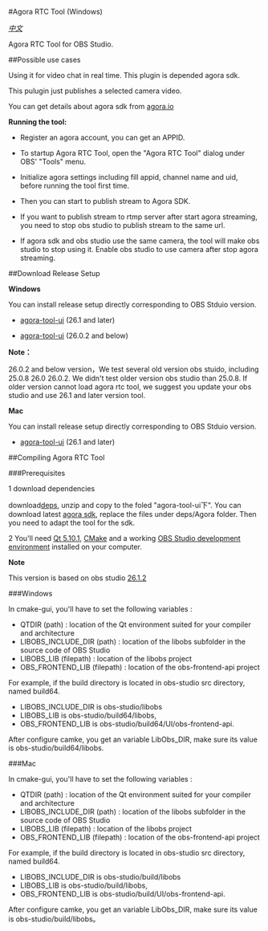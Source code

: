 #Agora RTC Tool (Windows)

*[中文](README.zh.md)*

Agora RTC Tool for OBS Studio.

##Possible use cases

Using it for video chat in real time. This plugin is depended agora sdk.

This pulugin just publishes a selected camera video. 

You can get details about agora sdk from [agora.io](https://www.agora.io/en)

**Running the tool:**

* Register an agora account, you can get an APPID.

* To startup Agora RTC Tool, open the "Agora RTC Tool" dialog under OBS' "Tools" menu.

* Initialize agora settings including fill appid, channel name and uid, before running the tool first time. 

* Then you can start to publish stream to Agora SDK.

* If you want to publish stream to rtmp server after start agora streaming, you need to stop obs studio to publish stream to the same url.

* If agora sdk and obs studio use the same camera, the tool will make obs studio to stop using it.  Enable obs studio to use camera after stop agora streaming.


##Download Release Setup

**Windows**

You can install release setup directly corresponding to OBS Stduio version.

* [agora-tool-ui](https://github.com/AgoraIO/OBS/releases/download/3.3.0/Agora-Tool-3.0.0-Installer.exe) (26.1 and later)

* [agora-tool-ui](https://github.com/AgoraIO/OBS/releases/download/3.3.0/Agora-Tool-3.0.0-26.0.2-Installer.exe) (26.0.2 and below)

**Note：**

26.0.2 and below version，We test several old version obs stuido, including 25.0.8 26.0  26.0.2. We didn't test older version obs studio than 25.0.8. If older version cannot load agora rtc tool, we suggest you update your obs studio and use 26.1 and later version tool.

**Mac**

You can install release setup directly corresponding to OBS Stduio version.
* [agora-tool-ui](https://github.com/AgoraIO/OBS/releases/download/3.3.1/Agora-Tool-3.3.1-Installer.dmg) (26.1 and later)


##Compiling Agora RTC Tool

###Prerequisites

1 download dependencies

   download[deps](https://github.com/AgoraIO/OBS/releases/download/3.3.0/deps.zip), unzip and copy to the foled "agora-tool-ui下". You can download latest [agora sdk](https://docs.agora.io/cn/All/downloads?platform=All%20Platforms), replace the files under deps/Agora folder. Then you need to adapt the tool for the sdk.



2 You'll need [Qt 5.10.1](https://cdn-fastly.obsproject.com/downloads/Qt_5.10.1.7z),
[CMake](https://cmake.org/download/) and a working [OBS Studio development environment](https://obsproject.com/wiki/install-instructions) installed on your
computer.

**Note**

This version is based on obs studio [26.1.2](https://github.com/obsproject/obs-studio/tree/26.1.2)


###Windows

In cmake-gui, you'll have to set the following variables :

* QTDIR (path) : location of the Qt environment suited for your compiler and architecture
* LIBOBS_INCLUDE_DIR (path) : location of the libobs subfolder in the source code of OBS Studio
* LIBOBS_LIB (filepath) : location of the libobs project
* OBS_FRONTEND_LIB (filepath) : location of the obs-frontend-api project 

For example, if the build directory is located in obs-studio src directory, named build64.

* LIBOBS\_INCLUDE\_DIR is obs-studio/libobs
* LIBOBS\_LIB is obs-studio/build64/libobs, 
* OBS\_FRONTEND\_LIB is obs-studio/build64/UI/obs-frontend-api. 

After configure camke, you get an variable LibObs_DIR, make sure its value is obs-studio/build64/libobs.


###Mac 

In cmake-gui, you'll have to set the following variables :

* QTDIR (path) : location of the Qt environment suited for your compiler and architecture
* LIBOBS_INCLUDE_DIR (path) : location of the libobs subfolder in the source code of OBS Studio
* LIBOBS_LIB (filepath) : location of the libobs project
* OBS_FRONTEND_LIB (filepath) : location of the obs-frontend-api project 

For example, if the build directory is located in obs-studio src directory, named build64.

* LIBOBS\_INCLUDE\_DIR is obs-studio/build/libobs
* LIBOBS\_LIB is  obs-studio/build/libobs, 
* OBS\_FRONTEND\_LIB is obs-studio/build/UI/obs-frontend-api. 

After configure camke, you get an variable LibObs_DIR, make sure its value is obs-studio/build/libobs。












